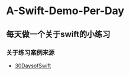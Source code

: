 # A-Swift-Demo-Per-Day
每天做一个关于swift的小练习
---

### 关于练习案例来源
- [30DaysofSwift](https://github.com/allenwong/30DaysofSwift)
